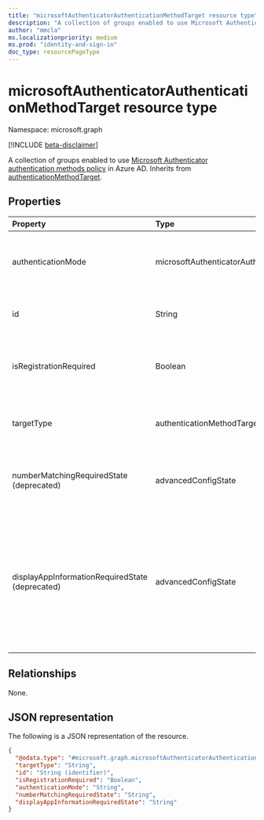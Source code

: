 ```yaml
---
title: "microsoftAuthenticatorAuthenticationMethodTarget resource type"
description: "A collection of groups enabled to use Microsoft Authenticator authentication methods policy."
author: "mmcla"
ms.localizationpriority: medium
ms.prod: "identity-and-sign-in"
doc_type: resourcePageType
---
```


# microsoftAuthenticatorAuthenticationMethodTarget resource type
Namespace: microsoft.graph

[!INCLUDE [beta-disclaimer](../../includes/beta-disclaimer.md)]

A collection of groups enabled to use [Microsoft Authenticator authentication methods policy](../resources/microsoftAuthenticatorAuthenticationMethodConfiguration.md) in Azure AD.  Inherits from [authenticationMethodTarget](authenticationMethodTarget.md).

## Properties
|Property|Type|Description|
|:---|:---|:---|
|authenticationMode|microsoftAuthenticatorAuthenticationMode|Determines which types of notifications can be used for sign-in. The possible values are: `deviceBasedPush` (passwordless only), `push`, and `any`.|
|id|String|Object identifier of an Azure AD user or group. Inherited from [authenticationMethodTarget](authenticationmethodtarget.md).|
|isRegistrationRequired|Boolean|Determines whether the user is enforced to register the authentication method. Inherited from [authenticationMethodTarget](authenticationmethodtarget.md). **Not supported**. |
|targetType|authenticationMethodTargetType| The possible values are: `user`, `group`, and `unknownFutureValue`. Inherited from [authenticationMethodTarget](authenticationMethodTarget.md).|
|numberMatchingRequiredState (deprecated)|advancedConfigState|Requires number matching for MFA notifications. Value is ignored for phone sign-in notifications. Possible values are: `enabled`, `disabled`, `default`.|
|displayAppInformationRequiredState (deprecated)|advancedConfigState|Determines whether the user is shown additional context in their Authenticator app notification. In the body of the Authenticator notification, the user will be shown the app they are signing into along with the location that the authentication request originated from. Possible values are: `enabled`, `disabled`, `default`.|

## Relationships
None.

## JSON representation
The following is a JSON representation of the resource.
<!-- {
  "blockType": "resource",
  "keyProperty": "id",
  "@odata.type": "microsoft.graph.microsoftAuthenticatorAuthenticationMethodTarget",
  "baseType": "microsoft.graph.authenticationMethodTarget",
  "openType": false
}
-->
``` json
{
  "@odata.type": "#microsoft.graph.microsoftAuthenticatorAuthenticationMethodTarget",
  "targetType": "String",
  "id": "String (identifier)",
  "isRegistrationRequired": "Boolean",
  "authenticationMode": "String",
  "numberMatchingRequiredState": "String",
  "displayAppInformationRequiredState": "String"
}

```

